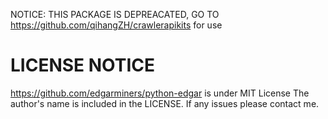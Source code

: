 NOTICE: THIS PACKAGE IS DEPREACATED, GO TO https://github.com/qihangZH/crawlerapikits for use

# LICENSE NOTICE
https://github.com/edgarminers/python-edgar is under MIT License
The author's name is included in the LICENSE. If any issues please contact me.

